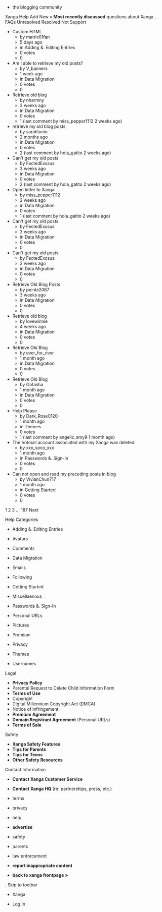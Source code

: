 *   the blogging community

Xanga Help Add New » **Most recently discussed** questions about Xanga… FAQs Unresolved Resolved Not Support

*   Custom HTML
    *   by matrix01fan
    *   5 days ago
    *   in Adding &. Editing Entries
    *   0 votes
    *   0
*   Am I able to retrieve my old posts?
    *   by V\_banners
    *   1 week ago
    *   in Data Migration
    *   0 votes
    *   0
*   Retrieve old blog
    *   by nharmny
    *   3 weeks ago
    *   in Data Migration
    *   0 votes
    *   1 (last comment by miss\_pepper1112 2 weeks ago)
*   retrieve my old blog posts
    *   by sarahtonin
    *   2 months ago
    *   in Data Migration
    *   0 votes
    *   2 (last comment by hola\_gatito 2 weeks ago)
*   Can't get my old posts
    *   by FectedExosus
    *   3 weeks ago
    *   in Data Migration
    *   0 votes
    *   2 (last comment by hola\_gatito 2 weeks ago)
*   Open letter to Xanga
    *   by miss\_pepper1112
    *   2 weeks ago
    *   in Data Migration
    *   0 votes
    *   1 (last comment by hola\_gatito 2 weeks ago)
*   Can't get my old posts
    *   by FectedExosus
    *   3 weeks ago
    *   in Data Migration
    *   0 votes
    *   0
*   Can't get my old posts
    *   by FectedExosus
    *   3 weeks ago
    *   in Data Migration
    *   0 votes
    *   0
*   Retrieve Old Blog Posts
    *   by pointe2087
    *   3 weeks ago
    *   in Data Migration
    *   0 votes
    *   0
*   Retrieve old blog
    *   by lovewinnie
    *   4 weeks ago
    *   in Data Migration
    *   0 votes
    *   0
*   Retrieve Old Blog
    *   by ever\_for\_river
    *   1 month ago
    *   in Data Migration
    *   0 votes
    *   0
*   Retrieve Old Blog
    *   by Gotasha
    *   1 month ago
    *   in Data Migration
    *   0 votes
    *   0
*   Help Please
    *   by Dark\_Rose0120
    *   1 month ago
    *   in Themes
    *   0 votes
    *   1 (last comment by angelic\_amy9 1 month ago)
*   The hotmail account associated with my Xanga was deleted
    *   by xxx\_soco\_xxx
    *   1 month ago
    *   in Passwords &. Sign-In
    *   0 votes
    *   0
*   Can not open and read my preceding posts in blog
    *   by VivianChun717
    *   1 month ago
    *   in Getting Started
    *   0 votes
    *   0

1 2 3 ... 187 Next

Help Categories

*   Adding &. Editing Entries
*   Avatars
*   Comments
*   Data Migration
*   Emails
*   Following
*   Getting Started
*   Miscellaenous

*   Passwords &. Sign-In
*   Personal URLs
*   Pictures
*   Premium
*   Privacy
*   Themes
*   Usernames

Legal

*   **Privacy Policy**
*   Parental Request to Delete Child Information Form
*   **Terms of Use**
*   Copyright
*   Digital Millennium Copyright Act (DMCA)
*   Notice of Infringement
*   **Premium Agreement**
*   **Domain Registrant Agreement** (Personal URLs)
*   **Terms of Sale**

Safety

*   **Xanga Safety Features**
*   **Tips for Parents**
*   **Tips for Teens**
*   **Other Safety Resources**

Contact Information

*   **Contact Xanga Customer Service**
*   **Contact Xanga HQ** (re: partnerships, press, etc.)

*   terms
*   privacy
*   help
*   **advertise**

*   safety
*   parents
*   law enforcement
*   **report inappropriate content**

*   **back to xanga frontpage »**

<img src="http://pixel.quantserve.com/pixel/p-87h-iNOVooym2.gif" style="display: none" height="1" width="1" alt="Quantcast"/>. Skip to toolbar

*   Xanga

*   Log In